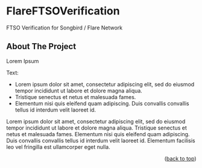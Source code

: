 # FlareFTSOVerification
FTSO Verification for Songbird / Flare Network

<!-- ABOUT THE PROJECT -->
## About The Project

Lorem Ipsum

Text:
* Lorem ipsum dolor sit amet, consectetur adipiscing elit, sed do eiusmod tempor incididunt ut labore et dolore magna aliqua.
* Tristique senectus et netus et malesuada fames.
* Elementum nisi quis eleifend quam adipiscing. Duis convallis convallis tellus id interdum velit laoreet id.

Lorem ipsum dolor sit amet, consectetur adipiscing elit, sed do eiusmod tempor incididunt ut labore et dolore magna aliqua. Tristique senectus et netus et malesuada fames. Elementum nisi quis eleifend quam adipiscing. Duis convallis convallis tellus id interdum velit laoreet id. Elementum facilisis leo vel fringilla est ullamcorper eget nulla.

<p align="right">(<a href="#readme-top">back to top</a>)</p>